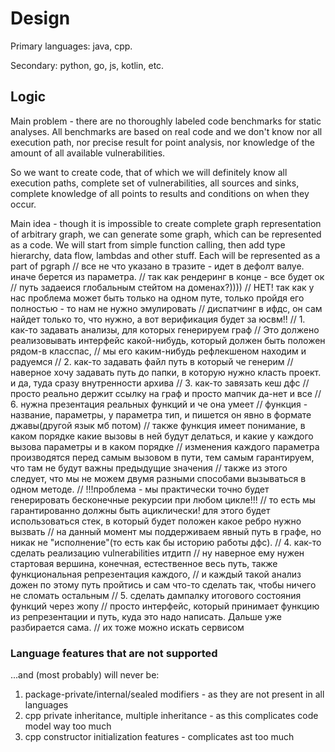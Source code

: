 # Design

Primary languages: java, cpp.

Secondary: python, go, js, kotlin, etc.

## Logic
Main problem - there are no thoroughly labeled code benchmarks for static analyses. 
All benchmarks are based on real code and we don't know nor all execution path, nor precise result for point analysis,
nor knowledge of the amount of all available vulnerabilities.

So we want to create code, that of which we will definitely know all execution paths, complete set of vulnerabilities,
all sources and sinks, complete knowledge of all points to results and conditions on when they occur. 

Main idea - though it is impossible to create complete graph representation of arbitrary graph, we can 
generate some graph, which can be represented as a code. We will start from simple function calling, then add 
type hierarchy, data flow, lambdas and other stuff. Each will be represented as a part of pgraph
// все не что указано в тразите - идет в дефолт валуе. иначе берется из параметра.
// так как рендеринг в конце - все будет ок
// путь задаеися глобальным стейтом на доменах?))))
// НЕТ! так как у нас проблема может быть только на одном путе, только пройдя его полностью - то нам не нужно эмулировать
// диспатчинг в ифдс, он сам найдет только то, что нужно, а вот верификация будет за юсвм!!
// 1. как-то задавать анализы, для которых генерируем граф
// Это  должено реализовывать интерфейс какой-нибудь, который должен быть положен рядом-в класспас,
// мы его каким-нибудь рефлекшеном находим и радуемся
// 2. как-то задавать файл путь в который че генерим
// наверное хочу задавать путь до папки, в которую нужно класть проект. и да, туда сразу внутренности архива
// 3. как-то завязать кеш дфс
// просто реально держит ссылку на граф и просто мапчик да-нет и все
// 6. нужна презентация реальных функций и че она умеет
// функция - название, параметры, у параметра тип, и пишется он явно в формате джавы(другой язык мб потом)
// также функция имеет понимание, в каком порядке какие вызовы в ней будут делаться, и какие у каждого вызова параметры и в каком порядке
// изменения каждого параметра производятся перед самым вызовом в пути, тем самым гарантируем, что там не будут важны предыдущие значения
// также из этого следует, что мы не можем двумя разными способами вызываться в одном методе.
// !!!проблема - мы практически точно будет генерировать бесконечные рекурсии при любом цикле!!!
// то есть мы гарантированно должны быть ациклически! для этого будет использоваться стек, в который будет положен какое ребро нужно вызвать
// на данный момент мы поддерживаем явный путь в графе, но никак не "исполнение"(то есть как бы историю работы дфс).
// 4. как-то сделать реализацию vulnerabilities итдитп
// ну наверное ему нужен стартовая вершина, конечная, естественное весь путь, также функциональная репрезентация каждого,
// и каждый такой анализ дожен по этому путь пройтись и сам что-то сделать так, чтобы ничего не сломать остальным
// 5. сделать дампалку итогового состояния функций через жопу
// просто интерфейс, который принимает функцию из репрезентации и путь, куда это  надо написать. Дальше уже разбирается сама.
// их тоже можно искать сервисом

### Language features that are not supported
...and (most probably) will never be:
1. package-private/internal/sealed modifiers - as they are not present in all languages
2. cpp private inheritance, multiple inheritance - as this complicates code model way too much
3. cpp constructor initialization features - complicates ast too much